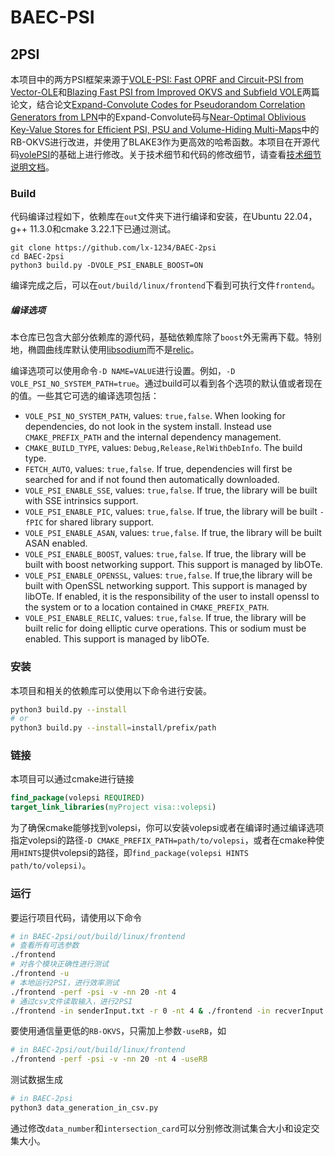 # BAEC-PSI

## 2PSI

本项目中的两方PSI框架来源于[VOLE-PSI: Fast OPRF and Circuit-PSI from Vector-OLE](https://eprint.iacr.org/2021/266)和[Blazing Fast PSI from Improved OKVS and Subfield VOLE](misc/blazingFastPSI.pdf)两篇论文，结合论文[Expand-Convolute Codes for Pseudorandom Correlation Generators from LPN](https://eprint.iacr.org/2023/882)中的Expand-Convolute码与[Near-Optimal Oblivious Key-Value Stores for Efficient PSI, PSU and Volume-Hiding Multi-Maps](https://eprint.iacr.org/2023/903)中的RB-OKVS进行改进，并使用了BLAKE3作为更高效的哈希函数。本项目在开源代码[volePSI](https://github.com/Visa-Research/volepsi)的基础上进行修改。关于技术细节和代码的修改细节，请查看[技术细节说明文档](misc/技术细节.md)。

### Build

代码编译过程如下，依赖库在`out`文件夹下进行编译和安装，在Ubuntu 22.04，g++ 11.3.0和cmake 3.22.1下已通过测试。
```
git clone https://github.com/lx-1234/BAEC-2psi
cd BAEC-2psi
python3 build.py -DVOLE_PSI_ENABLE_BOOST=ON
```

编译完成之后，可以在`out/build/linux/frontend`下看到可执行文件`frontend`。

##### 编译选项

本仓库已包含大部分依赖库的源代码，基础依赖库除了`boost`外无需再下载。特别地，椭圆曲线库默认使用[libsodium](https://github.com/osu-crypto/libsodium)而不是[relic](https://github.com/relic-toolkit/relic)。

编译选项可以使用命令`-D NAME=VALUE`进行设置。例如，`-D VOLE_PSI_NO_SYSTEM_PATH=true`。通过build可以看到各个选项的默认值或者现在的值。一些其它可选的编译选项包括：
 * `VOLE_PSI_NO_SYSTEM_PATH`, values: `true,false`.  When looking for dependencies, do not look in the system install. Instead use `CMAKE_PREFIX_PATH` and the internal dependency management.  
* `CMAKE_BUILD_TYPE`, values: `Debug,Release,RelWithDebInfo`. The build type. 
* `FETCH_AUTO`, values: `true,false`. If true, dependencies will first be searched for and if not found then automatically downloaded.
* `VOLE_PSI_ENABLE_SSE`, values: `true,false`. If true, the library will be built with SSE intrinsics support. 
* `VOLE_PSI_ENABLE_PIC`, values: `true,false`. If true, the library will be built `-fPIC` for shared library support. 
* `VOLE_PSI_ENABLE_ASAN`, values: `true,false`. If true, the library will be built ASAN enabled. 
* `VOLE_PSI_ENABLE_BOOST`, values: `true,false`. If true, the library will be built with boost networking support. This support is managed by libOTe. 
* `VOLE_PSI_ENABLE_OPENSSL`, values: `true,false`. If true,the library will be built with OpenSSL networking support. This support is managed by libOTe. If enabled, it is the responsibility of the user to install openssl to the system or to a location contained in `CMAKE_PREFIX_PATH`.
* `VOLE_PSI_ENABLE_RELIC`, values: `true,false`. If true, the library will be built relic for doing elliptic curve operations. This or sodium must be enabled. This support is managed by libOTe. 


### 安装

本项目和相关的依赖库可以使用以下命令进行安装。
```bash
python3 build.py --install
# or
python3 build.py --install=install/prefix/path
```

### 链接

本项目可以通过cmake进行链接
```cmake
find_package(volepsi REQUIRED)
target_link_libraries(myProject visa::volepsi)
```
为了确保cmake能够找到volepsi，你可以安装volepsi或者在编译时通过编译选项指定volepsi的路径`-D CMAKE_PREFIX_PATH=path/to/volepsi`，或者在cmake种使用`HINTS`提供volepsi的路径，即`find_package(volepsi HINTS path/to/volepsi)`。

### 运行

要运行项目代码，请使用以下命令
```bash
# in BAEC-2psi/out/build/linux/frontend
# 查看所有可选参数
./frontend
# 对各个模块正确性进行测试
./frontend -u
# 本地运行2PSI，进行效率测试
./frontend -perf -psi -v -nn 20 -nt 4
# 通过csv文件读取输入，进行2PSI
./frontend -in senderInput.txt -r 0 -nt 4 & ./frontend -in recverInput.txt -r 1 -nt 4
```

要使用通信量更低的`RB-OKVS`，只需加上参数`-useRB`，如
```bash
# in BAEC-2psi/out/build/linux/frontend
./frontend -perf -psi -v -nn 20 -nt 4 -useRB
```

测试数据生成
```bash
# in BAEC-2psi
python3 data_generation_in_csv.py
```
通过修改`data_number`和`intersection_card`可以分别修改测试集合大小和设定交集大小。